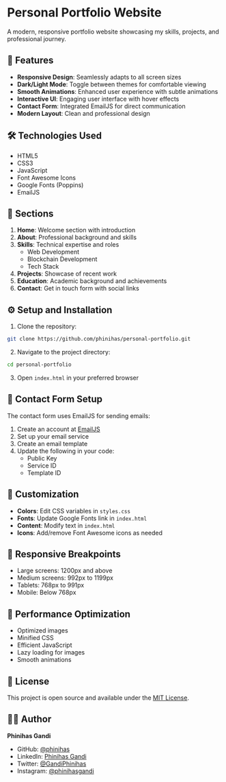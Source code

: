 # Personal Portfolio Website

A modern, responsive portfolio website showcasing my skills, projects, and professional journey.

## 🌟 Features

- **Responsive Design**: Seamlessly adapts to all screen sizes
- **Dark/Light Mode**: Toggle between themes for comfortable viewing
- **Smooth Animations**: Enhanced user experience with subtle animations
- **Interactive UI**: Engaging user interface with hover effects
- **Contact Form**: Integrated EmailJS for direct communication
- **Modern Layout**: Clean and professional design

## 🛠️ Technologies Used

- HTML5
- CSS3
- JavaScript
- Font Awesome Icons
- Google Fonts (Poppins)
- EmailJS

## 📱 Sections

1. **Home**: Welcome section with introduction
2. **About**: Professional background and skills
3. **Skills**: Technical expertise and roles
   - Web Development
   - Blockchain Development
   - Tech Stack
4. **Projects**: Showcase of recent work
5. **Education**: Academic background and achievements
6. **Contact**: Get in touch form with social links

## ⚙️ Setup and Installation

1. Clone the repository:
```bash
git clone https://github.com/phinihas/personal-portfolio.git
```

2. Navigate to the project directory:
```bash
cd personal-portfolio
```

3. Open `index.html` in your preferred browser

## 📧 Contact Form Setup

The contact form uses EmailJS for sending emails:

1. Create an account at [EmailJS](https://www.emailjs.com/)
2. Set up your email service
3. Create an email template
4. Update the following in your code:
   - Public Key
   - Service ID
   - Template ID

## 🎨 Customization

- **Colors**: Edit CSS variables in `styles.css`
- **Fonts**: Update Google Fonts link in `index.html`
- **Content**: Modify text in `index.html`
- **Icons**: Add/remove Font Awesome icons as needed

## 📱 Responsive Breakpoints

- Large screens: 1200px and above
- Medium screens: 992px to 1199px
- Tablets: 768px to 991px
- Mobile: Below 768px

## 🚀 Performance Optimization

- Optimized images
- Minified CSS
- Efficient JavaScript
- Lazy loading for images
- Smooth animations

## 📄 License

This project is open source and available under the [MIT License](LICENSE).

## 👨‍💻 Author

**Phinihas Gandi**
- GitHub: [@phinihas](https://github.com/phinihas)
- LinkedIn: [Phinihas Gandi](https://www.linkedin.com/in/phinihas-gandi-b8b25b1b2/)
- Twitter: [@GandiPhinihas](https://x.com/GandiPhinihas)
- Instagram: [@phinihasgandi](https://www.instagram.com/phinihasgandi/)
